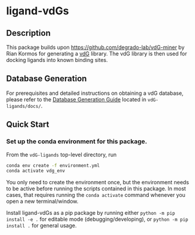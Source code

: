 # ligand-vdGs

## Description
This package builds upon https://github.com/degrado-lab/vdG-miner by Rian Kormos for generating a [vdG](hyperlink_to_eventual_preprint) library. The vdG library is then used for docking ligands into known binding sites.

## Database Generation
For prerequisites and detailed instructions on obtaining a vdG database, please refer to the [Database Generation Guide](docs/database_generation_guide.md) located in `vdG-ligands/docs/`.


## Quick Start
### Set up the conda environment for this package.
From the `vdG-ligands` top-level directory, run 
```bash
conda env create -f environment.yml
conda activate vdg_env
```
You only need to create the environment once, but the environment needs to be active before running the scripts contained in this package. In most cases, that requires running the `conda activate` command whenever you open a new terminal/window.

Install ligand-vdGs as a pip package by running either
`python -m pip install -e .` for editable mode (debugging/developing), or
`python -m pip install .` for general usage.